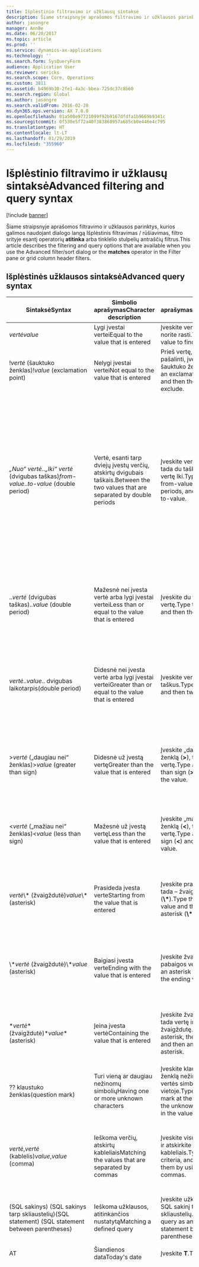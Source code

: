 ```yaml
---
title: Išplėstinio filtravimo ir užklausų sintaksė
description: Šiame straipsnyje aprašomos filtravimo ir užklausos parinktys, kurios galimos naudojant dialogo langą Išplėstinis filtravimas / rūšiavimas, filtro srityje esantį operatorių atitinka arba tinklelio stulpelių antraščių filtrus.
author: jasongre
manager: AnnBe
ms.date: 06/20/2017
ms.topic: article
ms.prod: ''
ms.service: dynamics-ax-applications
ms.technology: ''
ms.search.form: SysQueryForm
audience: Application User
ms.reviewer: sericks
ms.search.scope: Core, Operations
ms.custom: 3811
ms.assetid: b4969b30-2fe1-4a3c-bbea-725dc37c8b60
ms.search.region: Global
ms.author: jasongre
ms.search.validFrom: 2016-02-28
ms.dyn365.ops.version: AX 7.0.0
ms.openlocfilehash: 01a508e97721099f92b9167dfdfa1b9669b9341c
ms.sourcegitcommit: 0f530e5f72a40f383868957a6b5cb0e446e4c795
ms.translationtype: HT
ms.contentlocale: lt-LT
ms.lasthandoff: 01/29/2019
ms.locfileid: "355960"
---
```

# <a name="advanced-filtering-and-query-syntax"></a><span data-ttu-id="01bb1-103">Išplėstinio filtravimo ir užklausų sintaksė</span><span class="sxs-lookup"><span data-stu-id="01bb1-103">Advanced filtering and query syntax</span></span>

[!include [banner](../includes/banner.md)]

<span data-ttu-id="01bb1-104">Šiame straipsnyje aprašomos filtravimo ir užklausos parinktys, kurios galimos naudojant dialogo langą Išplėstinis filtravimas / rūšiavimas, filtro srityje esantį operatorių **atitinka** arba tinklelio stulpelių antraščių filtrus.</span><span class="sxs-lookup"><span data-stu-id="01bb1-104">This article describes the filtering and query options that are available when you use the Advanced filter/sort dialog or the **matches** operator in the Filter pane or grid column header filters.</span></span>

## <a name="advanced-query-syntax"></a><span data-ttu-id="01bb1-105">Išplėstinės užklausos sintaksė</span><span class="sxs-lookup"><span data-stu-id="01bb1-105">Advanced query syntax</span></span>

<table>
<thead>
<tr>
<th><span data-ttu-id="01bb1-106">Sintaksė</span><span class="sxs-lookup"><span data-stu-id="01bb1-106">Syntax</span></span></th>
<th><span data-ttu-id="01bb1-107">Simbolio aprašymas</span><span class="sxs-lookup"><span data-stu-id="01bb1-107">Character description</span></span></th>
<th><span data-ttu-id="01bb1-108">aprašymas</span><span class="sxs-lookup"><span data-stu-id="01bb1-108">Description</span></span></th>
<th><span data-ttu-id="01bb1-109">Pavyzdys</span><span class="sxs-lookup"><span data-stu-id="01bb1-109">Example</span></span></th>
</tr>
</thead>
<tbody>
<tr>
<td><span data-ttu-id="01bb1-110"><em>vertė</em></span><span class="sxs-lookup"><span data-stu-id="01bb1-110"><em>value</em></span></span></td>
<td><span data-ttu-id="01bb1-111">Lygi įvestai vertei</span><span class="sxs-lookup"><span data-stu-id="01bb1-111">Equal to the value that is entered</span></span></td>
<td><span data-ttu-id="01bb1-112">Įveskite vertę, kurią norite rasti.</span><span class="sxs-lookup"><span data-stu-id="01bb1-112">Type the value to find.</span></span></td>
<td><span data-ttu-id="01bb1-113">Įvedus <strong>Smith</strong> randama &quot;Smith&quot;.</span><span class="sxs-lookup"><span data-stu-id="01bb1-113"><strong>Smith</strong> finds &quot;Smith&quot;.</span></span></td>
</tr>
<tr>
<td><span data-ttu-id="01bb1-114">!<em>vertė</em> (šauktuko ženklas)</span><span class="sxs-lookup"><span data-stu-id="01bb1-114">!<em>value</em> (exclamation point)</span></span></td>
<td><span data-ttu-id="01bb1-115">Nelygi įvestai vertei</span><span class="sxs-lookup"><span data-stu-id="01bb1-115">Not equal to the value that is entered</span></span></td>
<td><span data-ttu-id="01bb1-116">Prieš vertę, kurią norite pašalinti, įveskite šauktuko ženklą.</span><span class="sxs-lookup"><span data-stu-id="01bb1-116">Type an exclamation point and then the value to exclude.</span></span></td>
<td><span data-ttu-id="01bb1-117">Įvedus <strong>!Smith</strong> randamos visos vertės, išskyrus &quot;Smith&quot;.</span><span class="sxs-lookup"><span data-stu-id="01bb1-117"><strong>!Smith</strong> finds all values except &quot;Smith&quot;.</span></span></td>
</tr>
<tr>
<td><span data-ttu-id="01bb1-118"><em>„Nuo“ vertė</em>..<em>„Iki“ vertė</em> (dvigubas taškas)</span><span class="sxs-lookup"><span data-stu-id="01bb1-118"><em>from-value</em>..<em>to-value</em> (double period)</span></span></td>
<td><span data-ttu-id="01bb1-119">Vertė, esanti tarp dviejų įvestų verčių, atskirtų dvigubais taškais.</span><span class="sxs-lookup"><span data-stu-id="01bb1-119">Between the two values that are separated by double periods</span></span></td>
<td><span data-ttu-id="01bb1-120">Įveskite vertę Nuo, tada du taškus, tada vertę Iki.</span><span class="sxs-lookup"><span data-stu-id="01bb1-120">Type the from-value, then two periods, and then the to-value.</span></span></td>
<td><span data-ttu-id="01bb1-121">Įvedus <strong>1..10</strong> randamos visos vertės nuo 1 iki 10.</span><span class="sxs-lookup"><span data-stu-id="01bb1-121"><strong>1..10</strong> finds all values from 1 through 10.</span></span> <span data-ttu-id="01bb1-122">Tačiau eilutės lauke <strong>A..C</strong> atsiranda visos vertės, prasidedančios &quot;A&quot; ir &quot;B&quot;, ir vertės, tiksliai lygios &quot;C&quot;.</span><span class="sxs-lookup"><span data-stu-id="01bb1-122">However, in a string field, <strong>A..C</strong> finds all values that start with &quot;A&quot; and &quot;B&quot;, and values that are exactly equal to &quot;C&quot;.</span></span> <span data-ttu-id="01bb1-123">Pvz., pagal šią užklausą nebus rasta &quot;Ca&quot;.</span><span class="sxs-lookup"><span data-stu-id="01bb1-123">For example, this query won't find &quot;Ca&quot;.</span></span> <span data-ttu-id="01bb1-124">Norėdami surasti visas vertes įskaitytinai nuo &quot;A<em>&quot; iki &quot;C</em>&quot;, įrašykite <strong>A..D</strong>.</span><span class="sxs-lookup"><span data-stu-id="01bb1-124">To find all values from &quot;A<em>&quot; through &quot;C</em>&quot;, type <strong>A..D</strong>.</span></span></td>
</tr>
<tr>
<td><span data-ttu-id="01bb1-125">..<em>vertė</em> (dvigubas taškas)</span><span class="sxs-lookup"><span data-stu-id="01bb1-125">..<em>value</em> (double period)</span></span></td>
<td><span data-ttu-id="01bb1-126">Mažesnė nei įvesta vertė arba lygi įvestai vertei</span><span class="sxs-lookup"><span data-stu-id="01bb1-126">Less than or equal to the value that is entered</span></span></td>
<td><span data-ttu-id="01bb1-127">Įveskite du taškus, tada vertę.</span><span class="sxs-lookup"><span data-stu-id="01bb1-127">Type two periods and then the value.</span></span></td>
<td><span data-ttu-id="01bb1-128">Įvedus <strong>..1000</strong> randamas bet kuris skaičius, mažesnis nei 1000 arba lygus 1000, pvz., &quot;100&quot;, &quot;999,95&quot; ir &quot;1000&quot;.</span><span class="sxs-lookup"><span data-stu-id="01bb1-128"><strong>..1000</strong> finds any number that is less than or equal to 1000, such as &quot;100&quot;, &quot;999.95&quot;, and &quot;1,000&quot;.</span></span></td>
</tr>
<tr>
<td><span data-ttu-id="01bb1-129"><em>vertė</em>..</span><span class="sxs-lookup"><span data-stu-id="01bb1-129"><em>value</em>..</span></span> <span data-ttu-id="01bb1-130">dvigubas laikotarpis</span><span class="sxs-lookup"><span data-stu-id="01bb1-130">(double period)</span></span></td>
<td><span data-ttu-id="01bb1-131">Didesnė nei įvesta vertė arba lygi įvestai vertei</span><span class="sxs-lookup"><span data-stu-id="01bb1-131">Greater than or equal to the value that is entered</span></span></td>
<td><span data-ttu-id="01bb1-132">Įveskite vertę, tada du taškus.</span><span class="sxs-lookup"><span data-stu-id="01bb1-132">Type the value and then two periods.</span></span></td>
<td><span data-ttu-id="01bb1-133"><strong>1000..</strong></span><span class="sxs-lookup"><span data-stu-id="01bb1-133"><strong>1000..</strong></span></span> <span data-ttu-id="01bb1-134">randamas bet kuris skaičius, didesnis nei 1000 arba lygus 1000, pvz., &quot;1000&quot;, &quot;1000,01&quot; ir &quot;1 000 000&quot;.</span><span class="sxs-lookup"><span data-stu-id="01bb1-134">finds any number that is greater than or equal to 1000, such as &quot;1,000&quot;, &quot;1,000.01&quot;, and &quot;1,000,000&quot;.</span></span></td>
</tr>
<tr>
<td><span data-ttu-id="01bb1-135">&gt;<em>vertė</em> („daugiau nei“ ženklas)</span><span class="sxs-lookup"><span data-stu-id="01bb1-135">&gt;<em>value</em> (greater than sign)</span></span></td>
<td><span data-ttu-id="01bb1-136">Didesnė už įvestą vertę</span><span class="sxs-lookup"><span data-stu-id="01bb1-136">Greater than the value that is entered</span></span></td>
<td><span data-ttu-id="01bb1-137">Įveskite „daugiau nei“ ženklą (<strong>&gt;</strong>), tada – vertę.</span><span class="sxs-lookup"><span data-stu-id="01bb1-137">Type a greater than sign (<strong>&gt;</strong>) and then the value.</span></span></td>
<td><span data-ttu-id="01bb1-138">Įvedus <strong>&gt; 1000</strong> randamas bet kuris skaičius, kuris yra didesnis nei 1000, pvz., &quot;1000,01&quot;, &quot;20 000&quot;, and &quot;1 000 000&quot;.</span><span class="sxs-lookup"><span data-stu-id="01bb1-138"><strong>&gt;1000</strong> finds any number that is greater than 1000, such as &quot;1000.01&quot;, &quot;20,000&quot;, and &quot;1,000,000&quot;.</span></span></td>
</tr>
<tr>
<td><span data-ttu-id="01bb1-139">&lt;<em>vertė</em> („mažiau nei“ ženklas)</span><span class="sxs-lookup"><span data-stu-id="01bb1-139">&lt;<em>value</em> (less than sign)</span></span></td>
<td><span data-ttu-id="01bb1-140">Mažesnė už įvestą vertę</span><span class="sxs-lookup"><span data-stu-id="01bb1-140">Less than the value that is entered</span></span></td>
<td><span data-ttu-id="01bb1-141">Įveskite „mažiau nei“ ženklą (<strong>&lt;</strong>), tada – vertę.</span><span class="sxs-lookup"><span data-stu-id="01bb1-141">Type a less than sign (<strong>&lt;</strong>) and then the value.</span></span></td>
<td><span data-ttu-id="01bb1-142">Įvedus <strong>&lt; 1000</strong> randamas bet kuris skaičius, kuris yra mažesnis nei 1000, pvz., &quot;999,99&quot;, &quot;1&quot; ir &quot;-200&quot;.</span><span class="sxs-lookup"><span data-stu-id="01bb1-142"><strong>&lt;1000</strong> finds any number that is less than 1000, such as &quot;999.99&quot;, &quot;1&quot;, and &quot;-200&quot;.</span></span></td>
</tr>
<tr>
<td><span data-ttu-id="01bb1-143"><em>vertė</em>\* (žvaigždutė)</span><span class="sxs-lookup"><span data-stu-id="01bb1-143"><em>value</em>\* (asterisk)</span></span></td>
<td><span data-ttu-id="01bb1-144">Prasideda įvesta verte</span><span class="sxs-lookup"><span data-stu-id="01bb1-144">Starting from the value that is entered</span></span></td>
<td><span data-ttu-id="01bb1-145">Įveskite pradžios vertę, tada – žvaigždutę (<strong>\*</strong>).</span><span class="sxs-lookup"><span data-stu-id="01bb1-145">Type the starting value and then an asterisk (<strong>\*</strong>).</span></span></td>
<td><span data-ttu-id="01bb1-146">Įvedus <strong>S\*</strong> randama bet kuri eilutė, prasidedanti &quot;S&quot;, pvz.,  &quot;Stockholm&quot;, &quot;Sydney&quot; ir &quot;San Francisco&quot;.</span><span class="sxs-lookup"><span data-stu-id="01bb1-146"><strong>S\*</strong> finds any string that starts with &quot;S&quot;, such as &quot;Stockholm&quot;, &quot;Sydney&quot;, and &quot;San Francisco&quot;.</span></span></td>
</tr>
<tr>
<td><span data-ttu-id="01bb1-147">\*<em>vertė</em> (žvaigždutė)</span><span class="sxs-lookup"><span data-stu-id="01bb1-147">\*<em>value</em> (asterisk)</span></span></td>
<td><span data-ttu-id="01bb1-148">Baigiasi įvesta verte</span><span class="sxs-lookup"><span data-stu-id="01bb1-148">Ending with the value that is entered</span></span></td>
<td><span data-ttu-id="01bb1-149">Įveskite žvaigždutę ir pabaigos vertę.</span><span class="sxs-lookup"><span data-stu-id="01bb1-149">Type an asterisk and then the ending value.</span></span></td>
<td><span data-ttu-id="01bb1-150">Įvedus <strong>\*east</strong> randamos visos eilutės, besibaigiančios &quot;east&quot;, pvz., &quot;Northeast&quot; ir &quot;Southeast&quot;.</span><span class="sxs-lookup"><span data-stu-id="01bb1-150"><strong>\*east</strong> finds any string that ends with &quot;east&quot;, such as &quot;Northeast&quot; and &quot;Southeast&quot;.</span></span></td>
</tr>
<tr>
<td><span data-ttu-id="01bb1-151">*<em>vertė</em>* (žvaigždutė)</span><span class="sxs-lookup"><span data-stu-id="01bb1-151">*<em>value</em>* (asterisk)</span></span></td>
<td><span data-ttu-id="01bb1-152">Įeina įvesta vertė</span><span class="sxs-lookup"><span data-stu-id="01bb1-152">Containing the value that is entered</span></span></td>
<td><span data-ttu-id="01bb1-153">Įveskite žvaigždutę, tada vertę ir kitą žvaigždutę.</span><span class="sxs-lookup"><span data-stu-id="01bb1-153">Type an asterisk, then a value, and then another asterisk.</span></span></td>
<td><span data-ttu-id="01bb1-154">Įvedus <strong>*th*</strong> randamos visos eilutės, kuriose yra &quot;th&quot;, pvz. &quot;Northeast&quot; ir &quot;Southeast&quot;.</span><span class="sxs-lookup"><span data-stu-id="01bb1-154"><strong>*th*</strong> finds any string that contains &quot;th&quot;, such as &quot;Northeast&quot; and &quot;Southeast&quot;.</span></span></td>
</tr>
<tr>
<td><span data-ttu-id="01bb1-155">?</span><span class="sxs-lookup"><span data-stu-id="01bb1-155">?</span></span> <span data-ttu-id="01bb1-156">klaustuko ženklas</span><span class="sxs-lookup"><span data-stu-id="01bb1-156">(question mark)</span></span></td>
<td><span data-ttu-id="01bb1-157">Turi vieną ar daugiau nežinomų simbolių</span><span class="sxs-lookup"><span data-stu-id="01bb1-157">Having one or more unknown characters</span></span></td>
<td><span data-ttu-id="01bb1-158">Įveskite klaustuko ženklą nežinomo vertės simbolio vietoje.</span><span class="sxs-lookup"><span data-stu-id="01bb1-158">Type a question mark at the position of the unknown character in the value.</span></span></td>
<td><span data-ttu-id="01bb1-159">Įvedus <strong>Sm?th</strong> randama &quot;Smith&quot; ir &quot;Smyth&quot;.</span><span class="sxs-lookup"><span data-stu-id="01bb1-159"><strong>Sm?th</strong> finds &quot;Smith&quot; and &quot;Smyth&quot;.</span></span></td>
</tr>
<tr>
<td><span data-ttu-id="01bb1-160"><em>vertė</em>,<em>vertė</em> (kablelis)</span><span class="sxs-lookup"><span data-stu-id="01bb1-160"><em>value</em>,<em>value</em> (comma)</span></span></td>
<td><span data-ttu-id="01bb1-161">Ieškoma verčių, atskirtų kableliais</span><span class="sxs-lookup"><span data-stu-id="01bb1-161">Matching the values that are separated by commas</span></span></td>
<td><span data-ttu-id="01bb1-162">Įveskite visus kriterijus ir atskirkite juos kableliais.</span><span class="sxs-lookup"><span data-stu-id="01bb1-162">Type all your criteria, and separate them by using commas.</span></span></td>
<td><span data-ttu-id="01bb1-163"><strong>Įvedus A, D, F, G</strong> surandama būtent &quot;A&quot;, &quot;D&quot;, &quot;F&quot; ir &quot;G&quot;.</span><span class="sxs-lookup"><span data-stu-id="01bb1-163"><strong>A, D, F, G</strong> finds exactly &quot;A&quot;, &quot;D&quot;, &quot;F&quot;, and &quot;G&quot;.</span></span> <span data-ttu-id="01bb1-164"><strong>Įvedus 10, 20, 30, 100</strong> surandama būtent &quot;10, 20, 30, 100&quot;.</span><span class="sxs-lookup"><span data-stu-id="01bb1-164"><strong>10, 20, 30, 100</strong> finds exactly &quot;10, 20, 30, 100&quot;.</span></span></td>
</tr>
<tr>
<td><span data-ttu-id="01bb1-165">(<span class="code">SQL sakinys</span>) (SQL sakinys tarp skliaustelių)</span><span class="sxs-lookup"><span data-stu-id="01bb1-165">(<span class="code">SQL statement</span>) (SQL statement between parentheses)</span></span></td>
<td><span data-ttu-id="01bb1-166">Ieškoma užklausos, atitinkančios nustatytą</span><span class="sxs-lookup"><span data-stu-id="01bb1-166">Matching a defined query</span></span></td>
<td><span data-ttu-id="01bb1-167">Įveskite užklausą kaip SQL sakinį tarp skliaustelių.</span><span class="sxs-lookup"><span data-stu-id="01bb1-167">Type a query as an SQL statement between parentheses.</span></span></td>
<td><span data-ttu-id="01bb1-168"><strong><span class="code">(data source.Fieldname != &quot;A&quot;)</span></strong></span><span class="sxs-lookup"><span data-stu-id="01bb1-168"><strong><span class="code">(data source.Fieldname != &quot;A&quot;)</span></strong></span></span></td>
</tr>
<tr>
<td><span data-ttu-id="01bb1-169">A</span><span class="sxs-lookup"><span data-stu-id="01bb1-169">T</span></span></td>
<td><span data-ttu-id="01bb1-170">Šiandienos data</span><span class="sxs-lookup"><span data-stu-id="01bb1-170">Today's date</span></span></td>
<td><span data-ttu-id="01bb1-171">Įveskite <strong>T</strong>.</span><span class="sxs-lookup"><span data-stu-id="01bb1-171">Type <strong>T</strong>.</span></span></td>
<td><span data-ttu-id="01bb1-172"><strong>T</strong> atitinka šiandienos datą.</span><span class="sxs-lookup"><span data-stu-id="01bb1-172"><strong>T</strong> matches today's date.</span></span></td>
</tr>
<tr>
<td><span data-ttu-id="01bb1-173">(methodName(parameters)) (<strong>SysQueryRangeUtil</strong> metodas tarp skliaustelių)</span><span class="sxs-lookup"><span data-stu-id="01bb1-173">(methodName(parameters)) (<strong>SysQueryRangeUtil</strong> method between parentheses)</span></span></td>
<td><span data-ttu-id="01bb1-174">Ieškoma vertė arba diapazonas verčių, kurias nurodo <strong>SysQueryRangeUtil</strong> metodo parametras</span><span class="sxs-lookup"><span data-stu-id="01bb1-174">Matching the value or range of values that are specified by the parameters of the <strong>SysQueryRangeUtil</strong> method</span></span></td>
<td><span data-ttu-id="01bb1-175">Įveskite <strong>SysQueryRangeUtil</strong> metodą su parametrais, nurodančiais vertę arba verčių diapazoną.</span><span class="sxs-lookup"><span data-stu-id="01bb1-175">Type a <strong>SysQueryRangeUtil</strong> method that has parameters that specify the value or range of values.</span></span></td>
<td>
<ol>
<li><span data-ttu-id="01bb1-176">Spustelėkite <strong>Gautinos sumos</strong> &gt; <strong>Sąskaitos faktūros</strong> &gt; <strong>Atviros kliento SF</strong>.</span><span class="sxs-lookup"><span data-stu-id="01bb1-176">Click <strong>Accounts receivable</strong> &gt; <strong>Invoices</strong> &gt; <strong>Open customer invoices</strong>.</span></span></li>
<li><span data-ttu-id="01bb1-177">Paspauskite Ctrl + Shift + F3, kad atidarytumėte puslapį <strong>Užklausa</strong>.</span><span class="sxs-lookup"><span data-stu-id="01bb1-177">Press Ctrl+Shift+F3 to open the <strong>Inquiry</strong> page.</span></span></li>
<li><span data-ttu-id="01bb1-178">Skirtuke <strong>Diapazonas</strong> spustelėkite <strong>Pridėti</strong>.</span><span class="sxs-lookup"><span data-stu-id="01bb1-178">On the <strong>Range</strong> tab, click <strong>Add</strong>.</span></span></li>
<li><span data-ttu-id="01bb1-179">Lauke <strong>Lentelė</strong> pasirinkite <strong>Atviros kliento operacijos</strong>.</span><span class="sxs-lookup"><span data-stu-id="01bb1-179">In the <strong>Table</strong> field, select <strong>Open customer transactions</strong>.</span></span></li>
<li><span data-ttu-id="01bb1-180">Lauke <strong>Laukas</strong> pasirinkite <strong>Terminas</strong>.</span><span class="sxs-lookup"><span data-stu-id="01bb1-180">In the <strong>Field</strong> field, select <strong>Due date</strong>.</span></span></li>
<li><span data-ttu-id="01bb1-181">Lauke <strong>Kriterijai</strong> įveskite <strong>(yearRange(-2,0))</strong>.</span><span class="sxs-lookup"><span data-stu-id="01bb1-181">In the <strong>Criteria</strong> field, enter <strong>(yearRange(-2,0))</strong>.</span></span></li>
<li><span data-ttu-id="01bb1-182">Spustelėkite <strong>GERAI</strong>.</span><span class="sxs-lookup"><span data-stu-id="01bb1-182">Click <strong>OK</strong>.</span></span> <span data-ttu-id="01bb1-183">Sąrašo puslapis atnaujinamas ir pateikiamos įvestus kriterijus atitinkančios SF.</span><span class="sxs-lookup"><span data-stu-id="01bb1-183">The list page is updated and lists the invoices that match the criterion that you entered.</span></span> <span data-ttu-id="01bb1-184">Šiame pavyzdyje sąrašo puslapyje rodomos SF, kurias reikėjo apmokėti ankstesniais dvejais metais.</span><span class="sxs-lookup"><span data-stu-id="01bb1-184">For this example, invoices that were due in the previous two years are listed.</span></span></li>
</ol>
<span data-ttu-id="01bb1-185">Jei reikia papildomos informacijos apie <strong>SysQueryRangeUtil</strong> datos metodus, žr. lentelę kitame skyriuje, kuriame pateikta ir keletas pavyzdžių.</span><span class="sxs-lookup"><span data-stu-id="01bb1-185">See the table in the next section for additional details about <strong>SysQueryRangeUtil</strong> date methods, and several examples.</span></span></td>
</tr>
</tbody>
</table>

## <a name="advanced-date-queries-that-use-sysqueryrangeutil-methods"></a><span data-ttu-id="01bb1-186">Išplėstinės datos užklausos, kurios naudoja SysQueryRangeUtil metodus</span><span class="sxs-lookup"><span data-stu-id="01bb1-186">Advanced date queries that use SysQueryRangeUtil methods</span></span>

<table>
<thead>
<tr>
<th><span data-ttu-id="01bb1-187">Metodas</span><span class="sxs-lookup"><span data-stu-id="01bb1-187">Method</span></span></th>
<th><span data-ttu-id="01bb1-188">Prekės/Paslaugos pavadinimas</span><span class="sxs-lookup"><span data-stu-id="01bb1-188">Description</span></span></th>
<th><span data-ttu-id="01bb1-189">Pavyzdys</span><span class="sxs-lookup"><span data-stu-id="01bb1-189">Example</span></span></th>
</tr>
</thead>
<tbody>
<tr>
<td><span data-ttu-id="01bb1-190">Diena (_relativeDays = 0)</span><span class="sxs-lookup"><span data-stu-id="01bb1-190">Day (_relativeDays=0)</span></span></td>
<td><span data-ttu-id="01bb1-191">Randama data, susijusi su seanso data.</span><span class="sxs-lookup"><span data-stu-id="01bb1-191">Find a date relative to the session date.</span></span> <span data-ttu-id="01bb1-192">Teigiamos vertės reiškia būsimas datas, o neigiamos vertės reiškia praeities datas.</span><span class="sxs-lookup"><span data-stu-id="01bb1-192">Positive values indicate future dates, and negative values indicate past dates.</span></span></td>
<td>
<ul>
<li><span data-ttu-id="01bb1-193"><strong>Rytojaus diena</strong> – įveskite <strong>(Day(1))</strong>.</span><span class="sxs-lookup"><span data-stu-id="01bb1-193"><strong>Tomorrow</strong> – Enter <strong>(Day(1))</strong>.</span></span></li>
<li><span data-ttu-id="01bb1-194"><strong>Šiandiena</strong> – įveskite <strong>(Day(0))</strong>.</span><span class="sxs-lookup"><span data-stu-id="01bb1-194"><strong>Today</strong> – Enter <strong>(Day(0))</strong>.</span></span></li>
<li><span data-ttu-id="01bb1-195"><strong>Vakar diena</strong> – įveskite <strong>(Day(-1))</strong>.</span><span class="sxs-lookup"><span data-stu-id="01bb1-195"><strong>Yesterday</strong> – Enter <strong>(Day(-1))</strong>.</span></span></li>
</ul>
</td>
</tr>
<tr>
<td><span data-ttu-id="01bb1-196">DayRange (_relativeDaysFrom = 0, _relativeDaysTo = 0)</span><span class="sxs-lookup"><span data-stu-id="01bb1-196">DayRange (_relativeDaysFrom=0, _relativeDaysTo=0)</span></span></td>
<td><span data-ttu-id="01bb1-197">Randamos datos, susijusios su seanso data.</span><span class="sxs-lookup"><span data-stu-id="01bb1-197">Find a range of dates relative to the session date.</span></span> <span data-ttu-id="01bb1-198">Teigiamos vertės reiškia būsimas datas, o neigiamos vertės reiškia praeities datas.</span><span class="sxs-lookup"><span data-stu-id="01bb1-198">Positive values indicate future dates, and negative values indicate past dates.</span></span></td>
<td>
<ul>
<li><span data-ttu-id="01bb1-199"><strong>Pastarosios 30 dienų</strong> – įveskite <strong>(DayRange(-30,0))</strong>.</span><span class="sxs-lookup"><span data-stu-id="01bb1-199"><strong>Last 30 days</strong> – Enter <strong>(DayRange(-30,0))</strong>.</span></span></li>
<li><span data-ttu-id="01bb1-200"><strong>Ankstesnės 30 dienų ir ateinančios 30 dienų</strong> – įveskite <strong>(DayRange(-30,30))</strong>.</span><span class="sxs-lookup"><span data-stu-id="01bb1-200"><strong>Previous 30 days and next 30 days</strong> – Enter <strong>(DayRange(-30,30))</strong>.</span></span></li>
</ul>
</td>
</tr>
<tr>
<td><span data-ttu-id="01bb1-201">GreaterThanDate (_relativeDays = 0) GreaterThanUtcDate (_relativeDays = 0)</span><span class="sxs-lookup"><span data-stu-id="01bb1-201">GreaterThanDate (_relativeDays=0) GreaterThanUtcDate (_relativeDays=0)</span></span></td>
<td><span data-ttu-id="01bb1-202">Randamos visos datos, kurios yra vėlesnės nei nurodytos santykinės datos.</span><span class="sxs-lookup"><span data-stu-id="01bb1-202">Find all dates after the specified relative date.</span></span></td>
<td>
<ul>
<li><span data-ttu-id="01bb1-203"><strong>Daugiau nei 30 dienų nuo šiol</strong> – įveskite <strong>(GreaterThanDate(30))</strong>.</span><span class="sxs-lookup"><span data-stu-id="01bb1-203"><strong>More than 30 days from now</strong> – Enter <strong>(GreaterThanDate(30))</strong>.</span></span></li>
</ul>
</td>
</tr>
<tr>
<td><span data-ttu-id="01bb1-204">GreaterThanUtcNow ()</span><span class="sxs-lookup"><span data-stu-id="01bb1-204">GreaterThanUtcNow ()</span></span></td>
<td><span data-ttu-id="01bb1-205">Randami visi datos / laiko įrašai, kurie yra vėlesni už dabartinį laiką.</span><span class="sxs-lookup"><span data-stu-id="01bb1-205">Find all date/time entries after the current time.</span></span></td>
<td>
<ul>
<li><span data-ttu-id="01bb1-206"><strong>Visos būsimos datos / laikai</strong> – įveskite <strong>(GreaterThanUtcNow())</strong>.</span><span class="sxs-lookup"><span data-stu-id="01bb1-206"><strong>All future date/times</strong> – Enter <strong>(GreaterThanUtcNow())</strong>.</span></span></li>
</ul>
</td>
</tr>
<tr>
<td><span data-ttu-id="01bb1-207">LessThanDate (_relativeDays=0) LessThanUtcDate (_relativeDays=0)</span><span class="sxs-lookup"><span data-stu-id="01bb1-207">LessThanDate (_relativeDays=0) LessThanUtcDate (_relativeDays=0)</span></span></td>
<td><span data-ttu-id="01bb1-208">Randamos visos datos, kurios yra ankstesnės nei nurodyta santykinė data.</span><span class="sxs-lookup"><span data-stu-id="01bb1-208">Find all dates before the specified relative date.</span></span></td>
<td>
<ul>
<li><span data-ttu-id="01bb1-209"><strong>Mažiau nei septynios dienas nuo šiol</strong> – įveskite <strong>(LessThanDate(7))</strong>.</span><span class="sxs-lookup"><span data-stu-id="01bb1-209"><strong>Less than seven days from now</strong> – Enter <strong>(LessThanDate(7))</strong>.</span></span></li>
</ul>
</td>
</tr>
<tr>
<td><span data-ttu-id="01bb1-210">LessThanUtcNow ()</span><span class="sxs-lookup"><span data-stu-id="01bb1-210">LessThanUtcNow ()</span></span></td>
<td><span data-ttu-id="01bb1-211">Randami visi datos / laiko įrašai, kurie yra ankstesni už dabartinį laiką.</span><span class="sxs-lookup"><span data-stu-id="01bb1-211">Find all date/time entries before the current time.</span></span></td>
<td>
<ul>
<li><span data-ttu-id="01bb1-212"><strong>Visos praeities datos / laikai</strong> – įveskite <strong>(LessThanUtcNow())</strong>.</span><span class="sxs-lookup"><span data-stu-id="01bb1-212"><strong>All past date/times</strong> – Enter <strong>(LessThanUtcNow())</strong>.</span></span></li>
</ul>
</td>
</tr>
<tr>
<td><span data-ttu-id="01bb1-213">MonthRange (_relativeFrom = 0, _relativeTo = 0)</span><span class="sxs-lookup"><span data-stu-id="01bb1-213">MonthRange (_relativeFrom=0, _relativeTo=0)</span></span></td>
<td><span data-ttu-id="01bb1-214">Randamos datos pagal mėnesius, susijusius su dabartiniu mėnesiu.</span><span class="sxs-lookup"><span data-stu-id="01bb1-214">Find a range of dates, based on months relative to the current month.</span></span></td>
<td>
<ul>
<li><span data-ttu-id="01bb1-215"><strong>Du praėję mėnesiai</strong> – įveskite <strong>(MonthRange(-2,0))</strong>.</span><span class="sxs-lookup"><span data-stu-id="01bb1-215"><strong>Previous two months</strong> – Enter <strong>(MonthRange(-2,0))</strong>.</span></span></li>
<li><span data-ttu-id="01bb1-216"><strong>Ateinantys trys mėnesiai</strong> – įveskite <strong>(MonthRange(0,3))</strong>.</span><span class="sxs-lookup"><span data-stu-id="01bb1-216"><strong>Next three months</strong> – Enter <strong>(MonthRange(0,3))</strong>.</span></span></li>
</ul>
</td>
</tr>
<tr>
<td><span data-ttu-id="01bb1-217">YearRange (_relativeFrom=0, _relativeTo=0)</span><span class="sxs-lookup"><span data-stu-id="01bb1-217">YearRange (_relativeFrom=0, _relativeTo=0)</span></span></td>
<td><span data-ttu-id="01bb1-218">Randamos datos pagal metus, susijusius su dabartiniais metais.</span><span class="sxs-lookup"><span data-stu-id="01bb1-218">Find a range of dates, based on years relative to the current year.</span></span></td>
<td>
<ul>
<li><span data-ttu-id="01bb1-219"><strong>Ateinantys metai</strong> – įveskite <strong>(YearRange(0, 1))</strong>.</span><span class="sxs-lookup"><span data-stu-id="01bb1-219"><strong>Next year</strong> – Enter <strong>(YearRange(0, 1))</strong>.</span></span></li>
<li><span data-ttu-id="01bb1-220"><strong>Ankstesni metai</strong> – įveskite <strong>(YearRange(-1,0))</strong>.</span><span class="sxs-lookup"><span data-stu-id="01bb1-220"><strong>Previous year</strong> – Enter <strong>(YearRange(-1,0))</strong>.</span></span></li>
</ul>
</td>
</tr>
</tbody>
</table>
